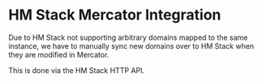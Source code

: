 # HM Stack Mercator Integration

Due to HM Stack not supporting arbitrary domains mapped to the same instance, we have to manually sync new domains over to HM Stack when they are modified in Mercator.

This is done via the HM Stack HTTP API.
